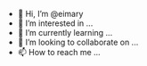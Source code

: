 - 👋 Hi, I’m @eimary
- 👀 I’m interested in ...
- 🌱 I’m currently learning ...
- 💞️ I’m looking to collaborate on ...
- 📫 How to reach me ...

<!---
eimary/eimary is a ✨ special ✨ repository because its `README.md` (this file) appears on your GitHub profile.
You can click the Preview link to take a look at your changes.
---> 

